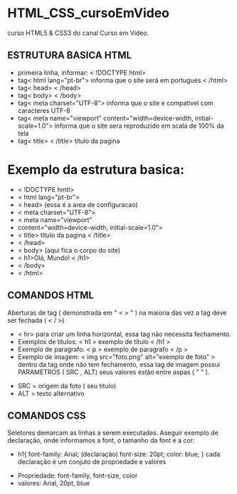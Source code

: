 # HTML_CSS_cursoEmVideo
curso HTML5 &amp; CSS3 do canal Curso em Vídeo.   

## ESTRUTURA BASICA HTML
* primeira linha, informar: < !DOCTYPE html>
* tag< html lang="pt-br"> informa que o site será em portugues < /html>
* tag< head> < /head>  
* tag< body> < /body>
* tag< meta charset="UTF-8"> informa que o site e compativel com caracteres UTF-8
* tag< meta name="viewport"
        content="width=device-width, initial-scale=1.0"> 
informa que o site sera reproduzido em scala de 100% da tela
* tag< title> < /title> titulo da pagina

# Exemplo da estrutura basica:
* < !DOCTYPE hmtl> 
* < html lang="pt-br">
*    < head> (essa é a area de configuracao)
*    < meta charset="UTF-8">
*    < meta name="viewport"
*    content="width=device-width, initial-scale=1.0">
*    < title> titulo da pagina < /title>
*    < /head>
*    < body> (aqui fica o corpo do site)
*    < h1>Olá, Mundo! < /h1>
*    < /body>
* < /html>


## COMANDOS HTML
Aberturas de tag ( demonstrada em " < > " ) na maioria das vez a tag deve ser fechada ( < / >)

* < hr> para criar um linha horizontal, essa tag não necessita fechamento.
* Exemplos de titulos: < h1 > exemplo de título < /h1 > 
* Exemplo de paragrafo: < p > exemplo de paragrafo < /p >
* Exemplo de imagem: < img src="foto.png" alt="exemplo de foto" >
dentro da tag onde não tem fechamento, essa tag de imagem possui PARAMETROS ( SRC , ALT) seus valores estão entre aspas ( " " ).
- SRC = origem da foto ( seu titulo)
- ALT = texto alternativo

## COMANDOS CSS

Seletores demarcam as linhas a serem executadas.
Aseguir exemplo de declaração, onde informamos a font, o tamanho da font e a cor: 

* h1{
    font-family: Arial; (declaração)
    font-size: 20pt;
    color: blue;
} 
cada declaração é um conjuto de propriedade e valores
- Propriedade: font-family, font-size, color 
- valores: Arial, 20pt, blue
